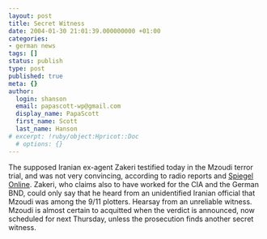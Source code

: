 ```yaml
---
layout: post
title: Secret Witness
date: 2004-01-30 21:01:39.000000000 +01:00
categories:
- german news
tags: []
status: publish
type: post
published: true
meta: {}
author:
  login: shanson
  email: papascott-wp@gmail.com
  display_name: PapaScott
  first_name: Scott
  last_name: Hanson
# excerpt: !ruby/object:Hpricot::Doc
  # options: {}
---
```

<p>The supposed Iranian ex-agent Zakeri testified today in the Mzoudi terror trial, and was not very convincing, according to radio reports and <a title="Mzoudi-Prozess: Der Schuss ist nach hinten losgegangen - Panorama - SPIEGEL ONLINE" href="http://www.spiegel.de/panorama/0,1518,284410,00.html">Spiegel Online</a>. Zakeri, who claims also to have worked for the CIA and the German BND, could only say that he heard from an unidentified Iranian official that Mzoudi was among the 9/11 plotters. Hearsay from an unreliable witness. Mzoudi is almost certain to acquitted when the verdict is announced, now scheduled for next Thursday, unless the prosecution finds another secret witness.</p>
